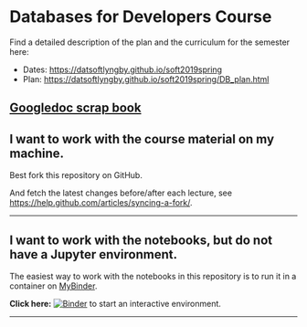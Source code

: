 # Databases for Developers Course



Find a detailed description of the plan and the curriculum for the semester here:

  * Dates: https://datsoftlyngby.github.io/soft2019spring
  * Plan: https://datsoftlyngby.github.io/soft2019spring/DB_plan.html

## [Googledoc scrap book](https://docs.google.com/document/d/1c8W921VuAG5FaQJuMjIn6JSdAuYiA2eBQxrKk-YYXVs/edit?usp=sharing)

## I want to work with the course material on my machine.

Best fork this repository on GitHub.

And fetch the latest changes before/after each lecture, see https://help.github.com/articles/syncing-a-fork/.

-------------------


## I want to work with the notebooks, but do not have a Jupyter environment.

The easiest way to work with the notebooks in this repository is to run it in a container on [MyBinder](https://mybinder.org).

**Click here:** [![Binder](https://mybinder.org/badge.svg)](https://mybinder.org/v2/gh/datsoftlyngby/soft2018spring-databases-teaching-material/master) to start an interactive environment.

-------------------

